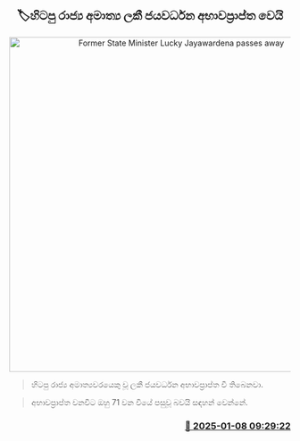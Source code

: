 <p align='center'><b><h2 align='center' title='Former State Minister Lucky Jayawardena passes away'>🏷හිටපු රාජ්‍ය අමාත්‍ය ලකී ජයවර්ධන අභාවප්‍රාප්ත වෙයි</h2></b></p>
<p align='center'><img src='https://helakuru.sgp1.cdn.digitaloceanspaces.com/esana/images/lib/lucky-jayawardhana-new.jpg' width='600' alt='Former State Minister Lucky Jayawardena passes away'></p>

> හිටපු රාජ්‍ය අමාත්‍යවරයෙකු වූ ලකී ජයවර්ධන අභාවප්‍රාප්ත වී තිබෙනවා.

> අභාවප්‍රාප්ත වනවිට ඔහු 71 වන වියේ පසුවූ බවයි සඳහන් වෙන්නේ.



<h3 align='right'><a href='https://www.helakuru.lk/esana/p/106411/'>📅 2025-01-08 09:29:22</a></h3>
